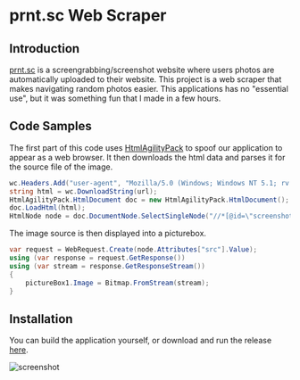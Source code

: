 # prnt.sc Web Scraper

## Introduction

[prnt.sc](https://prnt.sc/) is a screengrabbing/screenshot website where users photos are automatically uploaded to their website. This project is a web scraper that makes navigating random photos easier. This applications has no "essential use", but it was something fun that I made in a few hours.

## Code Samples

The first part of this code uses [HtmlAgilityPack](https://html-agility-pack.net/) to spoof our application to appear as a web browser. It then downloads the html data and parses it for the source file of the image.
```cs
wc.Headers.Add("user-agent", "Mozilla/5.0 (Windows; Windows NT 5.1; rv:1.9.2.4) Gecko/20100611 Firefox/3.6.4");
string html = wc.DownloadString(url);
HtmlAgilityPack.HtmlDocument doc = new HtmlAgilityPack.HtmlDocument();
doc.LoadHtml(html);
HtmlNode node = doc.DocumentNode.SelectSingleNode("//*[@id=\"screenshot-image\"]");
```
The image source is then displayed into a picturebox. 
```cs
var request = WebRequest.Create(node.Attributes["src"].Value);
using (var response = request.GetResponse())
using (var stream = response.GetResponseStream())
{
    pictureBox1.Image = Bitmap.FromStream(stream);
}
```

## Installation

You can build the application yourself, or download and run the release [here](https://github.com/HeathHowren/prnt.sc-Web-Scraper/blob/master/PrintScreenApp/bin/Release/PrintScreenApp.exe). 
<br />

![screenshot](https://raw.githubusercontent.com/HeathHowren/prnt.sc-Web-Scraper/master/images/Capture.PNG?token=AMNS373F6BJSJSLMX2NQYRK6RS2N4)
